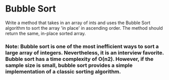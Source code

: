 # Bubble Sort

Write a method that takes in an array of ints and uses the Bubble Sort algorithm to sort the array 'in place' in ascending order. The method should return the same, in-place sorted array.

### Note: Bubble sort is one of the most inefficient ways to sort a large array of integers. Nevertheless, it is an interview favorite. Bubble sort has a time complexity of O(n2). However, if the sample size is small, bubble sort provides a simple implementation of a classic sorting algorithm.



